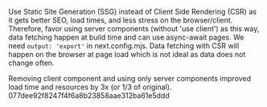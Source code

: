 Use Static Site Generation (SSG) instead of Client Side Rendering (CSR) as it gets better SEO, load times, and less stress on the browser/client. Therefore, favor using server components (without 'use client') as this way, data fetching happen at build time and can use async-await pages. We need `output: 'export'` in next.config.mjs. Data fetching with CSR will happen on the browser at page load which is not ideal as data does not change often.

Removing client component and using only server components improved load time and resources by 3x (or 1/3 of original). 077dee92f8247f4f6a8b23858aae312ba61e5ddd
